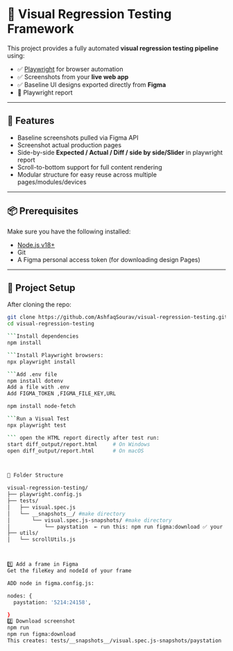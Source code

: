 # 🎯 Visual Regression Testing Framework

This project provides a fully automated **visual regression testing pipeline** using:

- ✅ [Playwright](https://playwright.dev/) for browser automation
- ✅ Screenshots from your **live web app**
- ✅ Baseline UI designs exported directly from **Figma**
- 🧪 Playwright report

---

## 🚀 Features

- Baseline screenshots pulled via Figma API
- Screenshot actual production pages
- Side-by-side **Expected / Actual / Diff / side by side/Slider** in playwright report
- Scroll-to-bottom support for full content rendering
- Modular structure for easy reuse across multiple pages/modules/devices

---

## 📦 Prerequisites

Make sure you have the following installed:

- [Node.js v18+](https://nodejs.org/en/download/)
- Git
- A Figma personal access token (for downloading design Pages)

---

## 🔧 Project Setup

After cloning the repo:

```bash
git clone https://github.com/AshfaqSourav/visual-regression-testing.git
cd visual-regression-testing

```Install dependencies
npm install

```Install Playwright browsers:
npx playwright install

```Add .env file
npm install dotenv
Add a file with .env
Add FIGMA_TOKEN ,FIGMA_FILE_KEY,URL

npm install node-fetch

```Run a Visual Test
npx playwright test

``` open the HTML report directly after test run:
start diff_output/report.html     # On Windows
open diff_output/report.html      # On macOS



📂 Folder Structure

visual-regression-testing/
├── playwright.config.js
├── tests/
│   ├── visual.spec.js
│   └── __snapshots__/ #make directory
│       └── visual.spec.js-snapshots/ #make directory
│           └── paystation  ← run this: npm run figma:download ✅ your  images will be inside this
├── utils/
│   └── scrollUtils.js



1️⃣ Add a frame in Figma
Get the fileKey and nodeId of your frame

ADD node in figma.config.js:

nodes: {
  paystation: '5214:24158',

}
2️⃣ Download screenshot
npm run
npm run figma:download
This creates: tests/__snapshots__/visual.spec.js-snapshots/paystation
